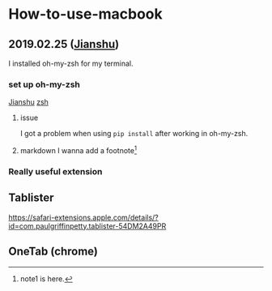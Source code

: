 # How-to-use-macbook

## 2019.02.25 ([Jianshu](https://www.jianshu.com/p/0f011540c7ed))
I installed oh-my-zsh for my terminal.

### set up oh-my-zsh
[Jianshu](https://www.jianshu.com/p/d194d29e488c)
[zsh](https://sourabhbajaj.com/mac-setup/iTerm/zsh.html)

1.  issue

     I got a problem when using `pip install` after working in oh-my-zsh. 
     
2.  markdown
     I wanna add a footnote[^1]
     
### Really useful extension
## Tablister

https://safari-extensions.apple.com/details/?id=com.paulgriffinpetty.tablister-54DM2A49PR
## OneTab (chrome)

[^1]: note1 is here.
